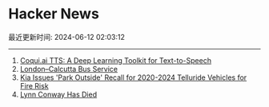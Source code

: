 # Hacker News

最近更新时间: 2024-06-12 02:03:12

--- 
1. [Coqui.ai TTS: A Deep Learning Toolkit for Text-to-Speech](https://github.com/coqui-ai/TTS) 
2. [London–Calcutta Bus Service](https://en.wikipedia.org/wiki/London%E2%80%93Calcutta_bus_service) 
3. [Kia Issues 'Park Outside' Recall for 2020-2024 Telluride Vehicles for Fire Risk](https://www.nhtsa.gov/press-releases/kia-telluride-recall-fire-risk) 
4. [Lynn Conway Has Died](https://en.wikipedia.org/wiki/Lynn_Conway) 

